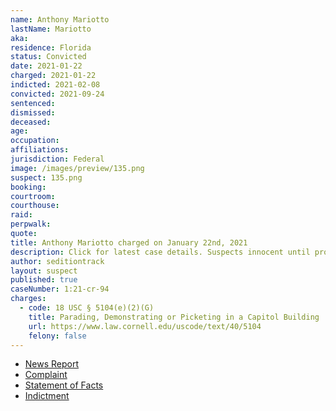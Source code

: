 ```yaml
---
name: Anthony Mariotto
lastName: Mariotto
aka:
residence: Florida
status: Convicted
date: 2021-01-22
charged: 2021-01-22
indicted: 2021-02-08
convicted: 2021-09-24
sentenced:
dismissed:
deceased:
age:
occupation:
affiliations:
jurisdiction: Federal
image: /images/preview/135.png
suspect: 135.png
booking:
courtroom:
courthouse:
raid:
perpwalk:
quote:
title: Anthony Mariotto charged on January 22nd, 2021
description: Click for latest case details. Suspects innocent until proven guilty.
author: seditiontrack
layout: suspect
published: true
caseNumber: 1:21-cr-94
charges:
  - code: 18 USC § 5104(e)(2)(G)
    title: Parading, Demonstrating or Picketing in a Capitol Building
    url: https://www.law.cornell.edu/uscode/text/40/5104
    felony: false
---
```


- [News Report](https://floridadailypost.com/fort-pierce-man-faces-capitol-riot-charges-posting-images/)
- [Complaint](https://www.justice.gov/opa/page/file/1359631/download)
- [Statement of Facts](https://www.justice.gov/opa/page/file/1359631/download)
- [Indictment](https://www.justice.gov/usao-dc/case-multi-defendant/file/1365781/download)
